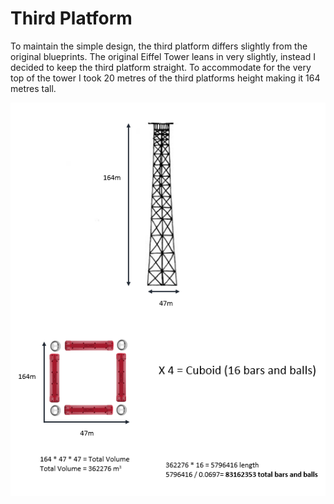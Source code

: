 # Third Platform

To maintain the simple design, the third platform differs slightly from the original blueprints. The original Eiffel Tower leans in very slightly, instead I decided to keep the third platform straight. 
To accommodate for the very top of the tower I took 20 metres of the third platforms height making it 164 metres tall.      


![Image](https://github.com/YusofBandar/IGN-Code-Foo-2018/blob/master/Challenge%202%20Geomags/More%20Detail/Images/ThirdPlatform.PNG)























